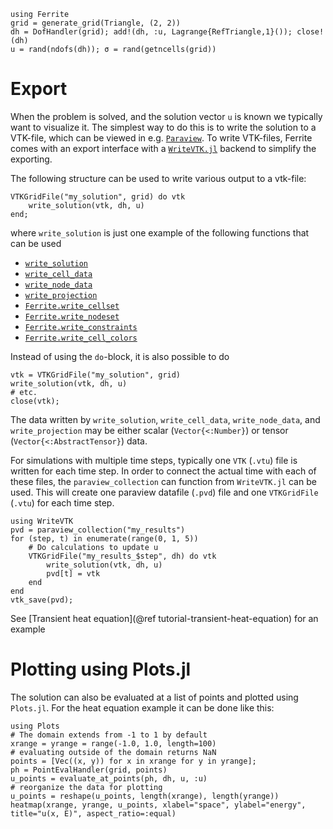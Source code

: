 ```@setup export
using Ferrite
grid = generate_grid(Triangle, (2, 2))
dh = DofHandler(grid); add!(dh, :u, Lagrange{RefTriangle,1}()); close!(dh)
u = rand(ndofs(dh)); σ = rand(getncells(grid))
```

# Export

When the problem is solved, and the solution vector `u` is known we typically
want to visualize it. The simplest way to do this is to write the solution to a
VTK-file, which can be viewed in e.g. [`Paraview`](https://www.paraview.org/).
To write VTK-files, Ferrite comes with an export interface with a
[`WriteVTK.jl`](https://github.com/jipolanco/WriteVTK.jl) backend to simplify
the exporting.

The following structure can be used to write various output to a vtk-file:
```@example export
VTKGridFile("my_solution", grid) do vtk
    write_solution(vtk, dh, u)
end;
```
where `write_solution` is just one example of the following functions that can be used

* [`write_solution`](@ref)
* [`write_cell_data`](@ref)
* [`write_node_data`](@ref)
* [`write_projection`](@ref)
* [`Ferrite.write_cellset`](@ref)
* [`Ferrite.write_nodeset`](@ref)
* [`Ferrite.write_constraints`](@ref)
* [`Ferrite.write_cell_colors`](@ref)

Instead of using the `do`-block, it is also possible to do
```@example export
vtk = VTKGridFile("my_solution", grid)
write_solution(vtk, dh, u)
# etc.
close(vtk);
```

The data written by `write_solution`, `write_cell_data`, `write_node_data`, and `write_projection` may be either scalar (`Vector{<:Number}`) or tensor (`Vector{<:AbstractTensor}`) data.

For simulations with multiple time steps, typically one `VTK` (`.vtu`) file is written
for each time step. In order to connect the actual time with each of these files,
the `paraview_collection` can function from `WriteVTK.jl` can be used. This will create
one paraview datafile (`.pvd`) file and one `VTKGridFile` (`.vtu`) for each time step.

```@example export
using WriteVTK
pvd = paraview_collection("my_results")
for (step, t) in enumerate(range(0, 1, 5))
    # Do calculations to update u
    VTKGridFile("my_results_$step", dh) do vtk
        write_solution(vtk, dh, u)
        pvd[t] = vtk
    end
end
vtk_save(pvd);
```
See [Transient heat equation](@ref tutorial-transient-heat-equation) for an example

# Plotting using Plots.jl
The solution can also be evaluated at a list of points and plotted using `Plots.jl`. For the heat equation example it can be done like this:
```
using Plots
# The domain extends from -1 to 1 by default
xrange = yrange = range(-1.0, 1.0, length=100)
# evaluating outside of the domain returns NaN
points = [Vec((x, y)) for x in xrange for y in yrange];
ph = PointEvalHandler(grid, points)
u_points = evaluate_at_points(ph, dh, u, :u)
# reorganize the data for plotting
u_points = reshape(u_points, length(xrange), length(yrange))
heatmap(xrange, yrange, u_points, xlabel="space", ylabel="energy", title="u(x, E)", aspect_ratio=:equal)
```
